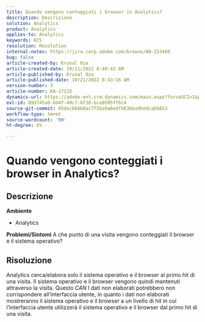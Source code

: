 ```yaml
---
title: Quando vengono conteggiati i browser in Analytics?
description: Descrizione
solution: Analytics
product: Analytics
applies-to: Analytics
keywords: KCS
resolution: Resolution
internal-notes: https://jira.corp.adobe.com/browse/AN-153466
bug: false
article-created-by: Krunal Oza
article-created-date: 10/21/2022 8:40:43 AM
article-published-by: Krunal Oza
article-published-date: 10/21/2022 8:43:16 AM
version-number: 3
article-number: KA-17115
dynamics-url: https://adobe-ent.crm.dynamics.com/main.aspx?forceUCI=1&pagetype=entityrecord&etn=knowledgearticle&id=d401d507-1c51-ed11-bba2-0022480867fb
exl-id: 89d745a6-6d4f-49c7-8f30-bce8505ff6c4
source-git-commit: 05dacbb6b8ac7f5ba9a6edfb63bba9bedcabb653
workflow-type: tm+mt
source-wordcount: '99'
ht-degree: 6%

---
```


# Quando vengono conteggiati i browser in Analytics?

## Descrizione

<b>Ambiente</b>
- Analytics



<b>Problemi/Sintomi</b>
A che punto di una visita vengono conteggiati il browser e il sistema operativo?


## Risoluzione


Analytics cerca/elabora solo il sistema operativo e il browser al primo hit di una visita. Il sistema operativo e il browser vengono quindi mantenuti attraverso la visita. Questo *CAN* I dati non elaborati potrebbero non corrispondere all’interfaccia utente, in quanto i dati non elaborati mostreranno il sistema operativo e il browser a un livello di hit in cui l’interfaccia utente utilizzerà il sistema operativo e il browser dal primo hit di una visita.
